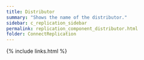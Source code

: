 ```yaml
---
title: Distributor
summary: "Shows the name of the distributor."
sidebar: c_replication_sidebar
permalink: replication_component_distributor.html
folder: ConnectReplication
---
```



{% include links.html %}
